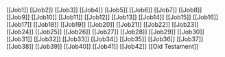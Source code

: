 [[Job1]]
[[Job2]]
[[Job3]]
[[Job4]]
[[Job5]]
[[Job6]]
[[Job7]]
[[Job8]]
[[Job9]]
[[Job10]]
[[Job11]]
[[Job12]]
[[Job13]]
[[Job14]]
[[Job15]]
[[Job16]]
[[Job17]]
[[Job18]]
[[Job19]]
[[Job20]]
[[Job21]]
[[Job22]]
[[Job23]]
[[Job24]]
[[Job25]]
[[Job26]]
[[Job27]]
[[Job28]]
[[Job29]]
[[Job30]]
[[Job31]]
[[Job32]]
[[Job33]]
[[Job34]]
[[Job35]]
[[Job36]]
[[Job37]]
[[Job38]]
[[Job39]]
[[Job40]]
[[Job41]]
[[Job42]]
[[Old Testament]]